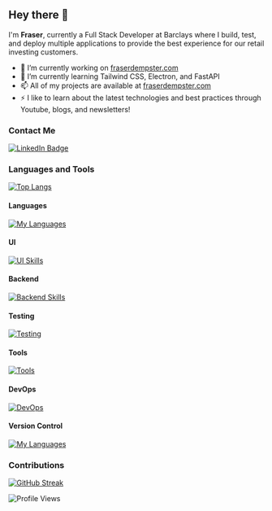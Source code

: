 ## Hey there 👋
I'm **Fraser**, currently a Full Stack Developer at Barclays where I build, test, and deploy multiple applications to provide the best experience for our retail investing customers.

- 🔭 I’m currently working on [fraserdempster.com](fraserdempster.com)
- 🌱 I’m currently learning Tailwind CSS, Electron, and FastAPI
- 📫 All of my projects are available at [fraserdempster.com](fraserdempster.com)
- ⚡ I like to learn about the latest technologies and best practices through Youtube, blogs, and newsletters!

### Contact Me
<div id="badges">
  <a href="https://www.linkedin.com/in/fraser-dempster-0470641ba/">
    <img src="https://img.shields.io/badge/LinkedIn-blue?style=for-the-badge&logo=linkedin&logoColor=white" alt="LinkedIn Badge"/>
  </a>
</div>

### Languages and Tools
[![Top Langs](https://github-readme-stats.vercel.app/api/top-langs/?username=fraser-dempster&layout=compact&theme=vision-friendly-dark)](https://github.com/anuraghazra/github-readme-stats)
#### Languages
[![My Languages](https://skillicons.dev/icons?i=js,ts,java,py&theme=light)](https://fraserdempster.com)
#### UI
[![UI Skills](https://skillicons.dev/icons?i=angular,react,nextjs,redux,tailwind,bootstrap,css,html&theme=light)](https://fraserdempster.com)
#### Backend
[![Backend Skills](https://skillicons.dev/icons?i=nodejs,spring,fastapi&theme=light)](https://fraserdempster.com)
#### Testing
[![Testing](https://skillicons.dev/icons?i=jest,cypress&theme=light)](https://fraserdempster.com)
#### Tools
[![Tools](https://skillicons.dev/icons?i=vscode,idea,webpack,notion,figma&theme=light)](https://fraserdempster.com)
#### DevOps
[![DevOps](https://skillicons.dev/icons?i=jenkins,openshift&theme=light)](https://fraserdempster.com)
#### Version Control
[![My Languages](https://skillicons.dev/icons?i=github,gitlab,bitbucket&theme=light)](https://fraserdempster.com)

### Contributions
<a style="display: flex; justify: center;" href="https://git.io/streak-stats"><img src="https://github-readme-streak-stats.herokuapp.com?user=fraser-dempster" alt="GitHub Streak" /></a>

![Profile Views](https://komarev.com/ghpvc/?username=fraser-dempster)
